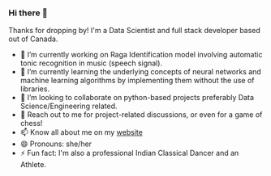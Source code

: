 ### Hi there 👋

<!--
**pallavibharadwaj/pallavibharadwaj** is a ✨ _special_ ✨ repository because its `README.md` (this file) appears on your GitHub profile.
-->
Thanks for dropping by! I'm a Data Scientist and full stack developer based out of Canada.

- 🔭 I’m currently working on Raga Identification model involving automatic tonic recognition in music (speech signal).
- 🌱 I’m currently learning the underlying concepts of neural networks and machine learning algorithms by implementing them without the use of libraries.
- 👯 I’m looking to collaborate on python-based projects preferably Data Science/Engineering related.
- 💬 Reach out to me for project-related discussions, or even for a game of chess!
- 📫 Know all about me on my [website](https://www.pallavibharadwaj.com)
- 😄 Pronouns: she/her
- ⚡ Fun fact: I'm also a professional Indian Classical Dancer and an Athlete.
